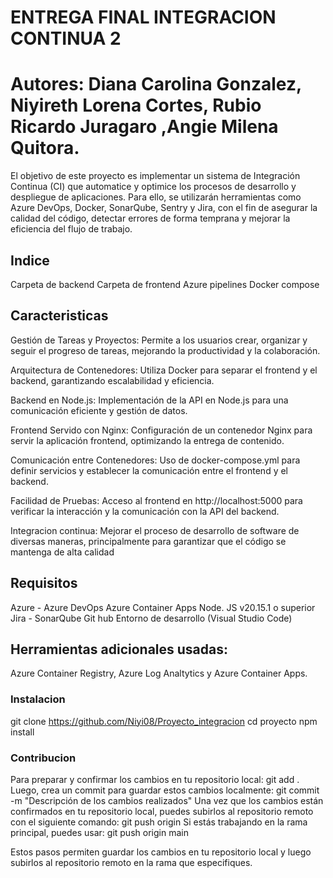# ENTREGA FINAL INTEGRACION CONTINUA 2

# Autores: Diana Carolina Gonzalez, Niyireth Lorena Cortes, Rubio Ricardo Juragaro ,Angie Milena Quitora. 

El objetivo de este proyecto es implementar un sistema de Integración Continua (CI) que automatice y optimice los procesos de desarrollo y despliegue de aplicaciones. Para ello, se utilizarán herramientas 
como Azure DevOps, Docker, SonarQube, Sentry y Jira, con el fin de asegurar la calidad del código, detectar errores de forma temprana y mejorar la eficiencia del flujo de trabajo.

## Indice 
Carpeta de backend 
Carpeta de frontend
Azure pipelines
Docker compose 


## Caracteristicas 

Gestión de Tareas y Proyectos: Permite a los usuarios crear, organizar y seguir el progreso de tareas, mejorando la productividad y la colaboración.

Arquitectura de Contenedores: Utiliza Docker para separar el frontend y el backend, garantizando escalabilidad y eficiencia.

Backend en Node.js: Implementación de la API en Node.js para una comunicación eficiente y gestión de datos.

Frontend Servido con Nginx: Configuración de un contenedor Nginx para servir la aplicación frontend, optimizando la entrega de contenido.

Comunicación entre Contenedores: Uso de docker-compose.yml para definir servicios y establecer la comunicación entre el frontend y el backend.

Facilidad de Pruebas: Acceso al frontend en http://localhost:5000 para verificar la interacción y la comunicación con la API del backend. 

Integracion continua: Mejorar el proceso de desarrollo de software de diversas maneras, principalmente para garantizar que el código se mantenga de alta calidad

## Requisitos
Azure - Azure DevOps 
Azure Container Apps 
Node. JS v20.15.1 o superior
Jira - SonarQube
Git hub
Entorno de desarrollo (Visual Studio Code)

## Herramientas adicionales usadas: 
Azure Container Registry, Azure Log Analtytics y Azure Container Apps. 

### Instalacion 

git clone https://github.com/Niyi08/Proyecto_integracion
cd proyecto
npm install

### Contribucion

Para preparar y confirmar los cambios en tu repositorio local: git add .
Luego, crea un commit para guardar estos cambios localmente: git commit -m "Descripción de los cambios realizados"
Una vez que los cambios están confirmados en tu repositorio local, puedes subirlos al repositorio remoto con el siguiente comando: git push origin <nombre-de-la-rama>
Si estás trabajando en la rama principal, puedes usar: git push origin main

Estos pasos permiten guardar los cambios en tu repositorio local y luego subirlos al repositorio remoto en la rama que especifiques.










